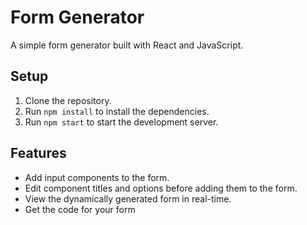 # Form Generator

A simple form generator built with React and JavaScript.

## Setup

1. Clone the repository.
2. Run `npm install` to install the dependencies.
3. Run `npm start` to start the development server.

## Features

- Add input components to the form.
- Edit component titles and options before adding them to the form.
- View the dynamically generated form in real-time.
- Get the code for your form